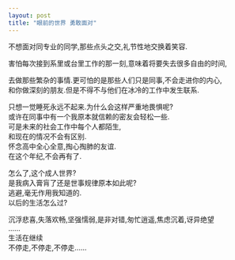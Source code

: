 ```yaml
---
layout: post
title: "眼前的世界 勇敢面对"
---
```

不想面对同专业的同学,那些点头之交,礼节性地交换着笑容.  

害怕每次接到系里或台里工作的那一刻,意味着将要失去很多自由的时间,  

去做那些繁杂的事情.更可怕的是那些人们只是同事,不会走进你的内心,  
和你做深刻的朋友.但是不得不与他们在冰冷的工作中发生联系.  

只想一觉睡死永远不起来.为什么会这样严重地畏惧呢?  
或许在同事中有一个我原本就信赖的密友会轻松一些.  
可是未来的社会工作中每个人都陌生,  
和现在的情况不会有区别.  
怀念高中全心全意,掏心掏肺的友谊.  
在这个年纪,不会再有了.  

怎么了,这个成人世界?  
是我病入膏肓了还是世事规律原本如此呢?  
逃避,毫无作用我知道的.  
以后的生活怎么过?  

沉浮悲喜,失落欢畅,坚强懦弱,是非对错,匆忙逍遥,焦虑沉着,讶异绝望  
......  
生活在继续  
不停走,不停走,不停走......  

							  
		
